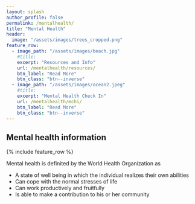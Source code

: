 ```yaml
---
layout: splash
author_profile: false
permalink: /mentalhealth/
title: "Mental Health"
header:
  image: "/assets/images/trees_cropped.png"
feature_row:
  - image_path: "/assets/images/beach.jpg"
    #title: 
    excerpt: "Resources and Info"
    url: /mentalhealth/resources/
    btn_label: "Read More"
    btn_class: "btn--inverse"
  - image_path: "/assets/images/ocean2.jpeg"
    #title: 
    excerpt: "Mental Health Check In"
    url: /mentalhealth/mchi/
    btn_label: "Read More"
    btn_class: "btn--inverse"   
---
```


## Mental health information

{% include feature_row %}

Mental health is definited by the World Health Organization as
- A state of well being in which the individual realizes their own abilities
- Can cope with the normal stresses of life
- Can work productively and fruitfully
- Is able to make a contribution to his or her community
